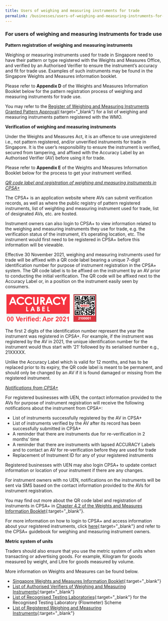 ```yaml
---
title: Users of weighing and measuring instruments for trade
permalink: /businesses/users-of-weighing-and-measuring-instruments-for-trade-use
---
```

### For users of weighing and measuring instruments for trade use


**Pattern registration of weighing and measuring instruments**

Weighing or measuring instruments used for trade in Singapore need to have their pattern or type registered with the Weights and Measures Office, and verified by an Authorised Verifier to ensure the instrument’s accuracy and fit for trade use. Examples of such instruments may be found in the Singapore Weights and Measures information booklet. 

Please refer to **Appendix D** of the Weights and Measures Information Booklet below for the pattern registration process of weighing and measuring instruments for trade use.

You may refer to the [Register of Weighing and Measuring Instruments Granted Pattern Approval](https://www.cpsaplus.gov.sg/Home/RegistryOfRegisteredSuppliersAndPatternApproval){:target="_blank"} for a list of weighing and measuring instruments pattern registered with the WMO.

**Verification of weighing and measuring instruments**

Under the Weights and Measures Act, it is an offence to use unregistered i.e., not pattern registered, and/or unverified instruments for trade in Singapore. It is the user’s responsibility to ensure the instrument is verified, secured from tampering, and affixed with the Accuracy Label by an Authorised Verifier (AV) before using it for trade. 

Please refer to **Appendix E** of the Weights and Measures Information Booklet below for the process to get your instrument verified. 

<i><u>QR code label and registration of weighing and measuring instruments in CPSA+</u></i>

The CPSA+ is an application website where AVs can submit verification records, as well as where the public registry of pattern registered instruments, list of weighting and measuring instrument used for trade, list of designated AVs, etc. are hosted. 

Instrument owners can also login to CPSA+ to view information related to the weighing and measuring instruments they use for trade, e.g. the verification status of the instrument, it’s operating location, etc. The instrument would first need to be registered in CPSA+ before this information will be viewable.  

Effective 30 November 2021, weighing and measuring instruments used for trade will be affixed with a QR code label bearing a unique 7-digit identification number for purpose of instrument registration in the CPSA+ system. The QR code label is to be affixed on the instrument by an AV prior to conducting the initial verification. The QR code will be affixed next to the Accuracy Label or, in a position on the instrument easily seen by consumers.

<img src="/images/al-and-qr-label.png" alt="wmo-qr-code-label" style="width:295px;height:93px;">

The first 2 digits of the identification number represent the year the instrument was registered in CPSA+. For example, if the instrument was registered by the AV in 2021, the unique identification number for the instrument would thus start with ‘21’ followed by its serialised number e.g., 21XXXXX.

Unlike the Accuracy Label which is valid for 12 months, and has to be replaced prior to its expiry, the QR code label is meant to be permanent, and should only be changed by an AV if it is found damaged or missing from the registered instrument.

<i><u>Notifications from CPSA+</u></i>

For registered businesses with UEN, the contact information provided to the AVs for purpose of instrument registration will receive the following notifications about the instrument from CPSA+:

* List of instruments successfully registered by the AV in CPSA+
* List of instruments verified by the AV after its record has been successfully submitted in CPSA+
* A reminder that there are instruments due for re-verification in 2 months’ time
* A reminder that there are instruments with lapsed ACCURACY Labels and to contact an AV for re-verification before they are used for trade
* Replacement of Instrument ID for any of your registered instruments

Registered businesses with UEN may also login CPSA+ to update contact information or location of your instrument if there are any changes. 

For instrument owners with no UEN, notifications on the instruments will be sent via SMS based on the contact information provided to the AVs for instrument registration.

You may find out more about the QR code label and registration of instruments in CPSA+ in [Chapter 4.2 of the Weights and Measures Information Booklet](/files/businesses/wmo_info_booklet.pdf){:target="_blank"}.

For more information on how to login to CPSA+ and access information about your registered instruments, click [here](https://www.cpsaplus.gov.sg){:target="_blank"} and refer to the CPSA+ guidebook for weighing and measuring instrument owners. 

**Metric system of units**

Traders should also ensure that you use the metric system of units when transacting or advertising goods. For example, Kilogram for goods measured by weight, and Litre for goods measured by volume.


More information on Weights and Measures can be found below.

* [Singapore Weights and Measures Information Booklet](/files/businesses/wmo_info_booklet.pdf){:target="_blank"}
* [List of Authorised Verifiers of Weighing and Measuring Instruments](/files/businesses/authorised-verifiers-list.pdf){:target="_blank"}
* [List of Recognised Testing Laboratories](/files/businesses/list_of_rtl.pdf){:target="_blank"} for the Recognised Testing Laboratory (Flowmeter) Scheme
* [List of Registered Weighing and Measuring Instruments](https://www.cpsaplus.gov.sg/Homepage/PublicRegistryInstrumentList){:target="_blank"}